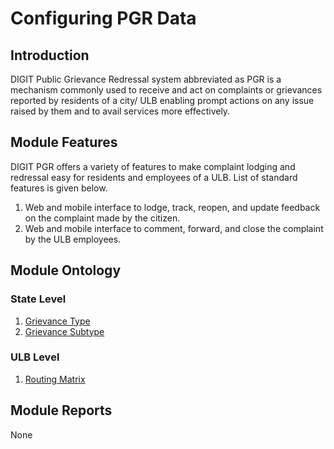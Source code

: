 # Configuring PGR Data

## Introduction <a id="Introduction"></a>

DIGIT Public Grievance Redressal system abbreviated as PGR is a mechanism commonly used to receive and act on complaints or grievances reported by residents of a city/ ULB enabling prompt actions on any issue raised by them and to avail services more effectively.

## Module Features <a id="Module-Features"></a>

DIGIT PGR offers a variety of features to make complaint lodging and redressal easy for residents and employees of a ULB. List of standard features is given below.

1. Web and mobile interface to lodge, track, reopen, and update feedback on the complaint made by the citizen.
2. Web and mobile interface to comment, forward, and close the complaint by the ULB employees.

## Module Ontology <a id="Module-Ontology"></a>

### State Level <a id="State-Level"></a>

1. [Grievance Type](https://digit-discuss.atlassian.net/wiki/spaces/DO/pages/408879264/Grievance+Type)
2. [Grievance Subtype](https://digit-discuss.atlassian.net/wiki/spaces/DO/pages/409141429/Grievance+Subtype)

### ULB Level <a id="ULB-Level"></a>

1. [Routing Matrix](https://digit-discuss.atlassian.net/wiki/spaces/DO/pages/408879278/Routing+Matrix)

## Module Reports <a id="Module-Reports"></a>

None

